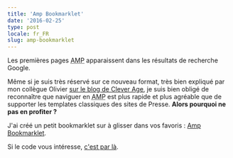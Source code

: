 ```yaml
---
title: 'Amp Bookmarklet'
date: '2016-02-25'
type: post
locale: fr_FR
slug: amp-bookmarklet
---
```


Les premières pages <abbr title="Accelerated Mobile Pages">AMP</abbr> apparaissent dans les résultats de recherche Google.

Même si je suis très réservé sur ce nouveau format, très bien expliqué par mon collègue Olivier [sur le blog de Clever Age](https://blog.clever-age.com/fr/2016/02/08/amp-project-booste-le-chargement-des-pages-web/ '"AMP Project booste le chargement des pages web", Oliver Keul'), je suis bien obligé de reconnaître que naviguer en <abbr title="Accelerated Mobile Pages">AMP</abbr> est plus rapide et plus agréable que de supporter les <span lang="en">templates</span> classiques des sites de Presse. **Alors pourquoi ne pas en profiter ?**

J'ai créé un petit <span lang="en">bookmarklet</span> sur à glisser dans vos favoris : <a href="javascript:void function(){var e=document.querySelector('link[rel=%22amphtml%22]');e%26%26(location.href=e.href)}();">Amp Bookmarklet</a>.

Si le code vous intéresse, [c'est par là](https://gist.github.com/borisschapira/f240f1db4490e5902af0 '"AMP Bookmarket : go to the AMP version of the current page.", on Gist').

